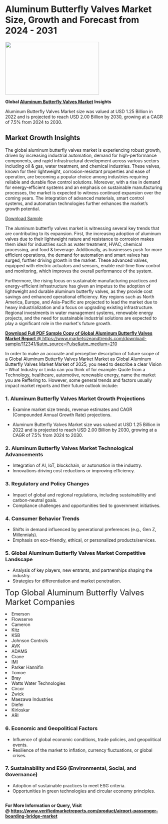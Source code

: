<H1>Aluminum Butterfly Valves Market Size, Growth and Forecast from 2024 - 2031</H1><img class="aligncenter size-medium wp-image-584254" src="https://thirdeyenews.in/wp-content/uploads/2024/09/Global-Market-Research-300x168.jpeg" alt="" width="300" height="168" /><p><strong>Global&nbsp;<a href="https://www.marketsizeandtrends.com/download-sample/112341/&amp;utm_source=Pulse&amp;utm_medium=210">Aluminum Butterfly Valves Market</a> Insights</strong></p><p>Aluminum Butterfly Valves Market size was valued at USD 1.25 Billion in 2022 and is projected to reach USD 2.00 Billion by 2030, growing at a CAGR of 7.5% from 2024 to 2030.</p><p><h2>Market Growth Insights</h2> <p>The global aluminum butterfly valves market is experiencing robust growth, driven by increasing industrial automation, demand for high-performance components, and rapid infrastructural development across various sectors including oil & gas, water treatment, and chemical industries. These valves, known for their lightweight, corrosion-resistant properties and ease of operation, are becoming a popular choice among industries requiring reliable and durable flow control solutions. Moreover, with a rise in demand for energy-efficient systems and an emphasis on sustainable manufacturing processes, the market is expected to witness continued expansion over the coming years. The integration of advanced materials, smart control systems, and automation technologies further enhances the market’s growth potential.</p> <p><a href="#">Download Sample</a></p> <p>The aluminum butterfly valves market is witnessing several key trends that are contributing to its expansion. First, the increasing adoption of aluminum valves due to their lightweight nature and resistance to corrosion makes them ideal for industries such as water treatment, HVAC, chemical processing, and food & beverage. Additionally, as businesses push for more efficient operations, the demand for automation and smart valves has surged, further driving growth in the market. These advanced valves, equipped with electric actuators and sensors, enable real-time flow control and monitoring, which improves the overall performance of the system.</p> <p>Furthermore, the rising focus on sustainable manufacturing practices and energy-efficient infrastructure has given an impetus to the adoption of lightweight and durable aluminum butterfly valves, as they provide cost savings and enhanced operational efficiency. Key regions such as North America, Europe, and Asia-Pacific are projected to lead the market due to heavy industrialization and a focus on upgrading existing infrastructure. Regional investments in water management systems, renewable energy projects, and the need for sustainable industrial solutions are expected to play a significant role in the market's future growth.</p> <p><a href="#"></p><p><span class=""><strong>Download Full PDF Sample Copy of Global Aluminum Butterfly Valves Market Report</strong> @ <a href="https://www.marketsizeandtrends.com/download-sample/112341/&amp;utm_source=Pulse&amp;utm_medium=210" target="_blank">https://www.marketsizeandtrends.com/download-sample/112341/&amp;utm_source=Pulse&amp;utm_medium=210</a></span></p><p>In order to make an accurate and perceptive description of future scope of a Global&nbsp;Aluminum Butterfly Valves Market Market as Global&nbsp;Aluminum Butterfly Valves Market Market of 2025, you need to describe a clear Vision &ndash; What Industry or Linda can you think of for example: Quote from a Technology, healthcare, automotive, renewable energy, name the market you are Reffering to. However, some general trends and factors usually impact market reports and their future outlook include:</p><h3>1.&nbsp;<strong>Aluminum Butterfly Valves Market Growth Projections</strong></h3><ul><li>Examine market size trends, revenue estimates and CAGR (Compounded Annual Growth Rate) projections.</li><li><p>Aluminum Butterfly Valves Market size was valued at USD 1.25 Billion in 2022 and is projected to reach USD 2.00 Billion by 2030, growing at a CAGR of 7.5% from 2024 to 2030.</p></li></ul><h3>2.&nbsp;<strong>Aluminum Butterfly Valves Market Technological Advancements</strong></h3><ul><li>Integration of AI, IoT, blockchain, or automation in the industry.</li><li>Innovations driving cost reductions or improving efficiency.</li></ul><h3>3.&nbsp;<strong>Regulatory and Policy Changes</strong></h3><ul><li>Impact of global and regional regulations, including sustainability and carbon-neutral goals.</li><li>Compliance challenges and opportunities tied to government initiatives.</li></ul><h3>4.&nbsp;<strong>Consumer Behavior Trends</strong></h3><ul><li>Shifts in demand influenced by generational preferences (e.g., Gen Z, Millennials).</li><li>Emphasis on eco-friendly, ethical, or personalized products/services.</li></ul><h3>5.&nbsp;<strong>Global Aluminum Butterfly Valves Market Competitive Landscape</strong></h3><ul><li>Analysis of key players, new entrants, and partnerships shaping the industry.</li><li>Strategies for differentiation and market penetration.</li></ul><p data-pm-slice="1 1 []"><span style="color: inherit; font-family: inherit; font-size: 25px;">Top Global Aluminum Butterfly Valves Market Companies</span></p><div class="" data-test-id=""><p><li>Emerson</li><li> Flowserve</li><li> Cameron</li><li> Kitz</li><li> KSB</li><li> Johnson Controls</li><li> AVK</li><li> ADAMS</li><li> Crane</li><li> IMI</li><li> Parker Hannifin</li><li> Tomoe</li><li> Bray</li><li> Watts Water Technologies</li><li> Circor</li><li> Zwick</li><li> Maezawa Industries</li><li> Diefei</li><li> Kirloskar</li><li> ARI</li></p></div><h3>6.&nbsp;<strong>Economic and Geopolitical Factors</strong></h3><ul><li>Influence of global economic conditions, trade policies, and geopolitical events.</li><li>Resilience of the market to inflation, currency fluctuations, or global crises.</li></ul><h3>7.&nbsp;<strong>Sustainability and ESG (Environmental, Social, and Governance)</strong></h3><ul><li>Adoption of sustainable practices to meet ESG criteria.</li><li>Opportunities in green technologies and circular economy principles.</li></ul><h2><strong style="font-size: 14px;">For More Information or Query, Visit @&nbsp;</strong><a style="background-color: #ffffff; font-size: 14px;" href="https://www.marketsizeandtrends.com/report/aluminum-butterfly-valves-market/" target="_blank">https://www.verifiedmarketreports.com/product/airport-passenger-boarding-bridge-market</a></h2>

